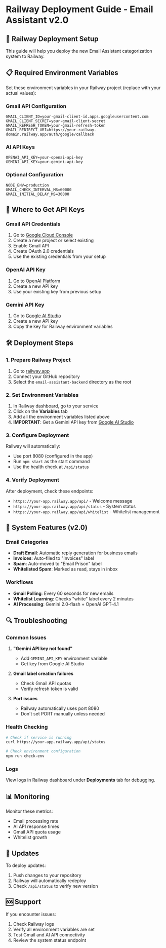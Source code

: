 # Railway Deployment Guide - Email Assistant v2.0

## 🚀 Railway Deployment Setup

This guide will help you deploy the new Email Assistant categorization system to Railway.

## 📋 Required Environment Variables

Set these environment variables in your Railway project (replace with your actual values):

### Gmail API Configuration
```
GMAIL_CLIENT_ID=your-gmail-client-id.apps.googleusercontent.com
GMAIL_CLIENT_SECRET=your-gmail-client-secret
GMAIL_REFRESH_TOKEN=your-gmail-refresh-token
GMAIL_REDIRECT_URI=https://your-railway-domain.railway.app/auth/google/callback
```

### AI API Keys
```
OPENAI_API_KEY=your-openai-api-key
GEMINI_API_KEY=your-gemini-api-key
```

### Optional Configuration
```
NODE_ENV=production
GMAIL_CHECK_INTERVAL_MS=60000
GMAIL_INITIAL_DELAY_MS=30000
```

## 🔑 Where to Get API Keys

### Gmail API Credentials
1. Go to [Google Cloud Console](https://console.cloud.google.com/)
2. Create a new project or select existing
3. Enable Gmail API
4. Create OAuth 2.0 credentials
5. Use the existing credentials from your setup

### OpenAI API Key
1. Go to [OpenAI Platform](https://platform.openai.com/api-keys)
2. Create a new API key
3. Use your existing key from previous setup

### Gemini API Key
1. Go to [Google AI Studio](https://aistudio.google.com/app/apikey)
2. Create a new API key
3. Copy the key for Railway environment variables

## 🛠️ Deployment Steps

### 1. Prepare Railway Project
1. Go to [railway.app](https://railway.app)
2. Connect your GitHub repository
3. Select the `email-assistant-backend` directory as the root

### 2. Set Environment Variables
1. In Railway dashboard, go to your service
2. Click on the **Variables** tab
3. Add all the environment variables listed above
4. **IMPORTANT**: Get a Gemini API key from [Google AI Studio](https://aistudio.google.com/app/apikey)

### 3. Configure Deployment
Railway will automatically:
- Use port 8080 (configured in the app)
- Run `npm start` as the start command
- Use the health check at `/api/status`

### 4. Verify Deployment
After deployment, check these endpoints:
- `https://your-app.railway.app/api/` - Welcome message
- `https://your-app.railway.app/api/status` - System status
- `https://your-app.railway.app/api/whitelist` - Whitelist management

## 🔧 System Features (v2.0)

### Email Categories
- **Draft Email**: Automatic reply generation for business emails
- **Invoices**: Auto-filed to "Invoices" label
- **Spam**: Auto-moved to "Email Prison" label  
- **Whitelisted Spam**: Marked as read, stays in inbox

### Workflows
- **Gmail Polling**: Every 60 seconds for new emails
- **Whitelist Learning**: Checks "white" label every 2 minutes
- **AI Processing**: Gemini 2.0-flash + OpenAI GPT-4.1

## 🔍 Troubleshooting

### Common Issues

1. **"Gemini API key not found"**
   - Add `GEMINI_API_KEY` environment variable
   - Get key from Google AI Studio

2. **Gmail label creation failures**
   - Check Gmail API quotas
   - Verify refresh token is valid

3. **Port issues**
   - Railway automatically uses port 8080
   - Don't set PORT manually unless needed

### Health Checking
```bash
# Check if service is running
curl https://your-app.railway.app/api/status

# Check environment configuration
npm run check-env
```

### Logs
View logs in Railway dashboard under **Deployments** tab for debugging.

## 📊 Monitoring

Monitor these metrics:
- Email processing rate
- AI API response times  
- Gmail API quota usage
- Whitelist growth

## 🔄 Updates

To deploy updates:
1. Push changes to your repository
2. Railway will automatically redeploy
3. Check `/api/status` to verify new version

## 🆘 Support

If you encounter issues:
1. Check Railway logs
2. Verify all environment variables are set
3. Test Gmail and AI API connectivity
4. Review the system status endpoint 